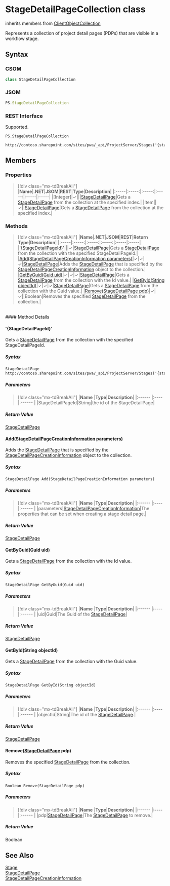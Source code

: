 [comment]: # (Name:StageDetailPageCollection)
[comment]: # (Name:Microsoft.ProjectServer.StageDetailPageCollection)
[comment]: # (Type:class)
[comment]: # (Status:Verified)

# <a name="name"></a>StageDetailPageCollection class

inherits members from [ClientObjectCollection<StageDetailPage>](https://msdn.microsoft.com/EN-US/library/ee539303)<br/>

<a name="description"></a>Represents a collection of project detail pages (PDPs) that are visible in a workflow stage.

## <a name="syntax"></a>Syntax

### CSOM

```cs
class StageDetailPageCollection 
```
### JSOM

```javascript
PS.StageDetailPageCollection
```
### REST Interface

Supported.

```
PS.StageDetailPageCollection

http://contoso.sharepoint.com/sites/pwa/_api/ProjectServer/Stages('{stageid}')/ProjectDetailPages
```

## <a name="members"></a>Members

### <a name="properties"></a>Properties
> [!div class="mx-tdBreakAll"]
|**Name**|**.NET**|**JSOM**|**REST**|**Type**|**Description**|
|:-----|:-----:|:-----:|:-----:|:-----|:-----|
|<a name="[Integer]"></a>[Integer]|&#x2713;|||[StageDetailPage](StageDetailPage.md)|Gets a [StageDetailPage](StageDetailPage.md) from the collection at the specified index.|
|<a name="Item"></a>Item||&#x2713;||[StageDetailPage](StageDetailPage.md)|Gets a [StageDetailPage](StageDetailPage.md) from the collection at the specified index.|

### <a name="methods"></a>Methods
> [!div class="mx-tdBreakAll"]
|**Name**|**.NET**|**JSOM**|**REST**|**Return Type**|**Description**|
|:-----|:-----:|:-----:|:-----:|:-----|:-----|
|[&#39;{StageDetailPageId}&#39;](#&#39;{StageDetailPageId}&#39;)|||&#x2713;|[StageDetailPage](StageDetailPage.md)|Gets a [StageDetailPage](StageDetailPage.md) from the collection with the specified StageDetailPageId.|
|[Add(StageDetailPageCreationInformation parameters)](#Add_[StageDetailPageCreationInformation]_StageDetailPageCreationInformation.md__parameters_)|&#x2713;|&#x2713;|&#x2713;|[StageDetailPage](StageDetailPage.md)|Adds the [StageDetailPage](StageDetailPage.md) that is specified by the [StageDetailPageCreationInformation](StageDetailPageCreationInformation.md) object to the collection.|
|[GetByGuid(Guid uid)](#GetByGuid_Guid_uid_)|&#x2713;|&#x2713;|&#x2713;|[StageDetailPage](StageDetailPage.md)|Gets a [StageDetailPage](StageDetailPage.md) from the collection with the Id value.|
|[GetById(String objectId)](#GetById_String_objectId_)|&#x2713;|&#x2713;|&#x2713;|[StageDetailPage](StageDetailPage.md)|Gets a [StageDetailPage](StageDetailPage.md) from the collection with the Guid value.|
|[Remove(StageDetailPage pdp)](#Remove_[StageDetailPage]_StageDetailPage.md__pdp_)|&#x2713;|&#x2713;||Boolean|Removes the specified [StageDetailPage](StageDetailPage.md) from the collection.|

<br/>
#### Method Details

#### <a name="&#39;{StageDetailPageId}&#39;"></a>&#39;{StageDetailPageId}&#39;
 
Gets a [StageDetailPage](StageDetailPage.md) from the collection with the specified StageDetailPageId.

##### Syntax

```
StageDetailPage http://contoso.sharepoint.com/sites/pwa/_api/ProjectServer/Stages('{stageid}')/ProjectDetailPages('{StageDetailPageId}')
```

##### Parameters
> [!div class="mx-tdBreakAll"]
|**Name** |**Type**|**Description**|
|:------ |:----|:------ |
|StageDetailPageId|String|the id of the StageDetailPage|

##### Return Value

[StageDetailPage](StageDetailPage.md)

#### <a name="Add_[StageDetailPageCreationInformation]_StageDetailPageCreationInformation.md__parameters_"></a>Add([StageDetailPageCreationInformation](StageDetailPageCreationInformation.md) parameters)
 
Adds the [StageDetailPage](StageDetailPage.md) that is specified by the [StageDetailPageCreationInformation](StageDetailPageCreationInformation.md) object to the collection.

##### Syntax

```
StageDetailPage Add(StageDetailPageCreationInformation parameters)
```

##### Parameters
> [!div class="mx-tdBreakAll"]
|**Name** |**Type**|**Description**|
|:------ |:----|:------ |
|parameters|[StageDetailPageCreationInformation](StageDetailPageCreationInformation.md)|The properties that can be set when creating a stage detail page.|

##### Return Value

[StageDetailPage](StageDetailPage.md)

#### <a name="GetByGuid_Guid_uid_"></a>GetByGuid(Guid uid)
 
Gets a [StageDetailPage](StageDetailPage.md) from the collection with the Id value.

##### Syntax

```
StageDetailPage GetByGuid(Guid uid)
```

##### Parameters
> [!div class="mx-tdBreakAll"]
|**Name** |**Type**|**Description**|
|:------ |:----|:------ |
|uid|Guid|The Guid of the [StageDetailPage](StageDetailPage.md)|

##### Return Value

[StageDetailPage](StageDetailPage.md)

#### <a name="GetById_String_objectId_"></a>GetById(String objectId)
 
Gets a [StageDetailPage](StageDetailPage.md) from the collection with the Guid value.

##### Syntax

```
StageDetailPage GetById(String objectId)
```

##### Parameters
> [!div class="mx-tdBreakAll"]
|**Name** |**Type**|**Description**|
|:------ |:----|:------ |
|objectId|String|The id of the [StageDetailPage](StageDetailPage.md).|

##### Return Value

[StageDetailPage](StageDetailPage.md)

#### <a name="Remove_[StageDetailPage]_StageDetailPage.md__pdp_"></a>Remove([StageDetailPage](StageDetailPage.md) pdp)
 
Removes the specified [StageDetailPage](StageDetailPage.md) from the collection.

##### Syntax

```
Boolean Remove(StageDetailPage pdp)
```

##### Parameters
> [!div class="mx-tdBreakAll"]
|**Name** |**Type**|**Description**|
|:------ |:----|:------ |
|pdp|[StageDetailPage](StageDetailPage.md)|The [StageDetailPage](StageDetailPage.md) to remove.|

##### Return Value

Boolean

## <a name="seeAlso"></a>See Also

[Stage](Stage.md)<br/>
[StageDetailPage](StageDetailPage.md)<br/>
[StageDetailPageCreationInformation](StageDetailPageCreationInformation.md)<br/>
